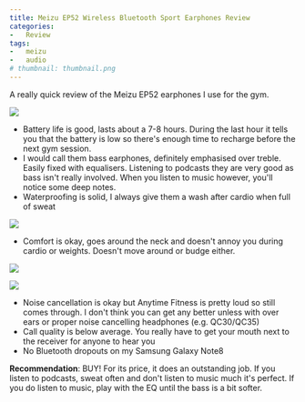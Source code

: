 ```yaml
---
title: Meizu EP52 Wireless Bluetooth Sport Earphones Review
categories:
-   Review
tags:
-   meizu
-   audio
# thumbnail: thumbnail.png
---
```


A really quick review of the Meizu EP52 earphones I use for the gym.

<!-- more -->

![](/front.jpg)

-   Battery life is good, lasts about a 7-8 hours. During the last hour it tells you that the battery is low so there's enough time to recharge before the next gym session.
-   I would call them bass earphones, definitely emphasised over treble. Easily fixed with equalisers. Listening to podcasts they are very good as bass isn't really involved. When you listen to music however, you'll notice some deep notes.
-   Waterproofing is solid, I always give them a wash after cardio when full of sweat

![](/washing.jpg)

-   Comfort is okay, goes around the neck and doesn't annoy you during cardio or weights. Doesn't move around or budge either.

![](/side.jpg)

![](/back.jpg)

-   Noise cancellation is okay but Anytime Fitness is pretty loud so still comes through. I don't think you can get any better unless with over ears or proper noise cancelling headphones (e.g. QC30/QC35)
-   Call quality is below average. You really have to get your mouth next to the receiver for anyone to hear you
-   No Bluetooth dropouts on my Samsung Galaxy Note8

**Recommendation**: BUY! For its price, it does an outstanding job. If you listen to podcasts, sweat often and don't listen to music  much it's perfect. If you do listen to music, play with the EQ until the bass is a bit softer.
